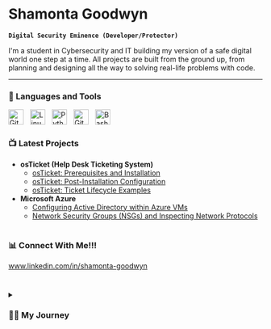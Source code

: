 # Shamonta Goodwyn

**`Digital Security Eminence (Developer/Protector)`**

I'm a student in Cybersecurity and IT building my version of a safe digital world one step at a time. All projects are built from the ground up, from planning and designing all the way to solving real-life problems with code. 

---

### 🧰 Languages and Tools

<img align="left" alt="Git" width="30px" style="padding-right:10px;" src="https://cdn.jsdelivr.net/gh/devicons/devicon/icons/git/git-original.svg" />
<img align="left" alt="Linux" width="30px" style="padding-right:10px;" src="https://cdn.jsdelivr.net/gh/devicons/devicon/icons/linux/linux-original.svg" />
<img align="left" alt="Python" width="30px" style="padding-right:10px;" src="https://cdn.jsdelivr.net/gh/devicons/devicon/icons/python/python-plain.svg" />
<img align="left" alt="GitHub" width="30px" style="padding-right:10px;" src="https://cdn.jsdelivr.net/gh/devicons/devicon/icons/github/github-original.svg" />
<img align="left" alt="Bash" width="30px" style="padding-right:10px;" src="https://cdn.jsdelivr.net/gh/devicons/devicon/icons/bash/bash-original.svg" />
<br />

#

### 📺 Latest Projects

- <b>osTicket (Help Desk Ticketing System)</b>
  - [osTicket: Prerequisites and Installation](https://github.com/joshmadakoredmonds/osticket-prereqs)
  - [osTicket: Post-Installation Configuration](https://github.com/joshmadakoredmonds/post-install-config)
  - [osTicket: Ticket Lifecycle Examples](https://github.com/joshmadakoredmonds/ticket-lifecycle)
- <b>Microsoft Azure</b>
  - [Configuring Active Directory within Azure VMs](https://github.com/joshmadakoredmonds/configure-ad)
  - [Network Security Groups (NSGs) and Inspecting Network Protocols](https://github.com/joshmadakoredmonds/azure-network-protocols)


#

### 📊 Connect With Me!!!

www.linkedin.com/in/shamonta-goodwyn

#

<details>
 <summary><h3>👨‍💻 My Journey</h3></summary>
   I started my IT journey as a naive security officer with a passion for learning everything I could about this programming world - code, SIEM, Linux, networks, theory. And all the while, teaching myself software development with a dream of building my own program, but that soon got overshadowed by my desire to excel in security anyalis. A desire that landed me in a Cybersecurity degree at my local university. The want that is now a need to dive deeper into this rabbit hole of Wonderland's potential threats and counter them is where I am at now in life. Constantly learning. Constantly defending. My motto is "protect those that cannot protect themselves."

